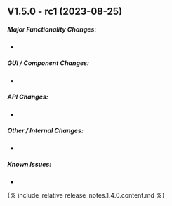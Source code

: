 <!-- (Template)
## Vxx.xx.xx-rcx (xxxx-xx-xx)

##### Major Functionality Changes:
* 

##### GUI / Component Changes:
* 

##### API Changes:
* 

##### Other / Internal Changes:
*

##### Update to VG Core library:
* 

##### Known Issues:
*
-->

## V1.5.0 - rc1 (2023-08-25)

##### Major Functionality Changes:
* 

##### GUI / Component Changes:
* 

##### API Changes:
* 

##### Other / Internal Changes:
*


##### Known Issues:
*


{% include_relative release_notes.1.4.0.content.md %}